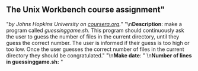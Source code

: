 ## The Unix Workbench course assignment"
"*by Johns Hopkins University on [coursera.org](https://www.coursera.org/).*" 
"\n**Description**: make a program called *guessinggame.sh*. This program should continuously ask the user to guess the number of files in the current directory, until they guess the correct number. The user is informed if their guess is too high or too low. Once the user guesses the correct number of files in the current directory they should be congratulated."
"\n**Make date**: "
\n**Number of lines in guessinggame.sh:** "
